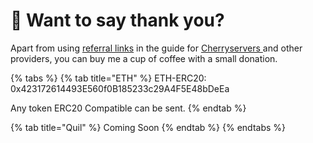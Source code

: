 # 💟 Want to say thank you?

Apart from using [referral links](release-notes-and-prerequisites/required-hardware.md) in the guide for [Cherryservers ](https://www.cherryservers.com/?affiliate=676XHODW)and other providers, you can buy me a cup of coffee with a small donation.

{% tabs %}
{% tab title="ETH" %}
ETH-ERC20: 0x423172614493E560f0B185233c29A4F5E48bDeEa

Any token ERC20 Compatible can be sent.
{% endtab %}

{% tab title="Quil" %}
Coming Soon
{% endtab %}
{% endtabs %}
